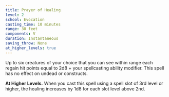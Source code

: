 ```yaml
---
title: Prayer of Healing
level: 2
school: Evocation
casting_time: 10 minutes
range: 30 feet
components: V
duration: Instantaneous
saving_throw: None
at_higher_levels: true
---
```


Up to six creatures of your choice that you can see within range each regain hit points equal to 2d8 + your spellcasting ability modifier. This spell has no effect on undead or constructs.

**At Higher Levels.** When you cast this spell using a spell slot of 3rd level or higher, the healing increases by 1d8 for each slot level above 2nd.
